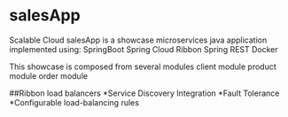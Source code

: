 # salesApp
Scalable Cloud salesApp is a showcase microservices java application implemented using:
SpringBoot
Spring Cloud
Ribbon
Spring REST
Docker 

This showcase is composed from several modules
client module
product module
order module

##Ribbon load balancers 
*Service Discovery Integration 
*Fault Tolerance
*Configurable load-balancing rules 
